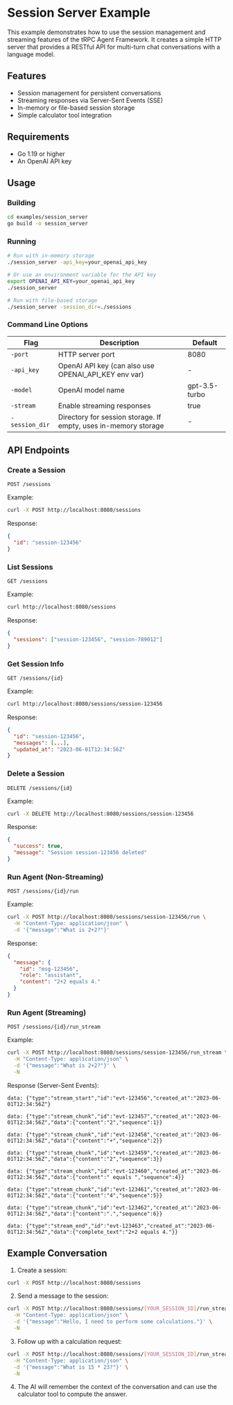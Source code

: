 # Session Server Example

This example demonstrates how to use the session management and streaming features of the tRPC Agent Framework. It creates a simple HTTP server that provides a RESTful API for multi-turn chat conversations with a language model.

## Features

- Session management for persistent conversations
- Streaming responses via Server-Sent Events (SSE)
- In-memory or file-based session storage
- Simple calculator tool integration

## Requirements

- Go 1.19 or higher
- An OpenAI API key

## Usage

### Building

```bash
cd examples/session_server
go build -o session_server
```

### Running

```bash
# Run with in-memory storage
./session_server -api_key=your_openai_api_key

# Or use an environment variable for the API key
export OPENAI_API_KEY=your_openai_api_key
./session_server

# Run with file-based storage
./session_server -session_dir=./sessions
```

### Command Line Options

| Flag | Description | Default |
|------|-------------|---------|
| `-port` | HTTP server port | 8080 |
| `-api_key` | OpenAI API key (can also use OPENAI_API_KEY env var) | - |
| `-model` | OpenAI model name | gpt-3.5-turbo |
| `-stream` | Enable streaming responses | true |
| `-session_dir` | Directory for session storage. If empty, uses in-memory storage | - |

## API Endpoints

### Create a Session

```
POST /sessions
```

Example:

```bash
curl -X POST http://localhost:8080/sessions
```

Response:

```json
{
  "id": "session-123456"
}
```

### List Sessions

```
GET /sessions
```

Example:

```bash
curl http://localhost:8080/sessions
```

Response:

```json
{
  "sessions": ["session-123456", "session-789012"]
}
```

### Get Session Info

```
GET /sessions/{id}
```

Example:

```bash
curl http://localhost:8080/sessions/session-123456
```

Response:

```json
{
  "id": "session-123456",
  "messages": [...],
  "updated_at": "2023-06-01T12:34:56Z"
}
```

### Delete a Session

```
DELETE /sessions/{id}
```

Example:

```bash
curl -X DELETE http://localhost:8080/sessions/session-123456
```

Response:

```json
{
  "success": true,
  "message": "Session session-123456 deleted"
}
```

### Run Agent (Non-Streaming)

```
POST /sessions/{id}/run
```

Example:

```bash
curl -X POST http://localhost:8080/sessions/session-123456/run \
  -H "Content-Type: application/json" \
  -d '{"message":"What is 2+2?"}'
```

Response:

```json
{
  "message": {
    "id": "msg-123456",
    "role": "assistant",
    "content": "2+2 equals 4."
  }
}
```

### Run Agent (Streaming)

```
POST /sessions/{id}/run_stream
```

Example:

```bash
curl -X POST http://localhost:8080/sessions/session-123456/run_stream \
  -H "Content-Type: application/json" \
  -d '{"message":"What is 2+2?"}' \
  -N
```

Response (Server-Sent Events):

```
data: {"type":"stream_start","id":"evt-123456","created_at":"2023-06-01T12:34:56Z"}

data: {"type":"stream_chunk","id":"evt-123457","created_at":"2023-06-01T12:34:56Z","data":{"content":"2","sequence":1}}

data: {"type":"stream_chunk","id":"evt-123458","created_at":"2023-06-01T12:34:56Z","data":{"content":"+","sequence":2}}

data: {"type":"stream_chunk","id":"evt-123459","created_at":"2023-06-01T12:34:56Z","data":{"content":"2","sequence":3}}

data: {"type":"stream_chunk","id":"evt-123460","created_at":"2023-06-01T12:34:56Z","data":{"content":" equals ","sequence":4}}

data: {"type":"stream_chunk","id":"evt-123461","created_at":"2023-06-01T12:34:56Z","data":{"content":"4","sequence":5}}

data: {"type":"stream_chunk","id":"evt-123462","created_at":"2023-06-01T12:34:56Z","data":{"content":".","sequence":6}}

data: {"type":"stream_end","id":"evt-123463","created_at":"2023-06-01T12:34:56Z","data":{"complete_text":"2+2 equals 4."}}
```

## Example Conversation

1. Create a session:

```bash
curl -X POST http://localhost:8080/sessions
```

2. Send a message to the session:

```bash
curl -X POST http://localhost:8080/sessions/[YOUR_SESSION_ID]/run_stream \
  -H "Content-Type: application/json" \
  -d '{"message":"Hello, I need to perform some calculations."}' \
  -N
```

3. Follow up with a calculation request:

```bash
curl -X POST http://localhost:8080/sessions/[YOUR_SESSION_ID]/run_stream \
  -H "Content-Type: application/json" \
  -d '{"message":"What is 15 * 23?"}' \
  -N
```

4. The AI will remember the context of the conversation and can use the calculator tool to compute the answer. 